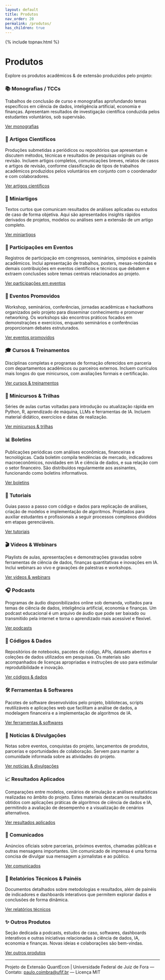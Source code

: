 ```yaml
---
layout: default
title: Produtos
nav_order: 20
permalink: /produtos/
has_children: true
---
```


{% include topnav.html %}

# Produtos

Explore os produtos acadêmicos & de extensão produzidos pelo projeto:

<div class="qe-cards">
  <div class="qe-card">
    <h3>📚 Monografias / TCCs</h3>
    <p>Trabalhos de conclusão de curso e monografias aprofundando temas específicos em ciência de dados, inteligência artificial, economia e finanças. Apresentam resultados de investigação científica conduzida pelos estudantes voluntários, sob supervisão.</p>
    <p><a class="btn" href="{{ '/produtos/monografias/' | relative_url }}">Ver monografias</a></p>
  </div>

  <div class="qe-card">
    <h3>📄 Artigos Científicos</h3>
    <p>Produções submetidas a periódicos ou repositórios que apresentam e discutem métodos, técnicas e resultados de pesquisas originais ou de revisão. Incluem artigos completos, comunicações breves, relatos de casos e artigos de revisão, conforme classificação de tipos de trabalhos acadêmicos produzidos pelos voluntários em conjunto com o coordenador e com colaboradores.</p>
    <p><a class="btn" href="{{ '/produtos/artigos-cientificos/' | relative_url }}">Ver artigos científicos</a></p>
  </div>

  <div class="qe-card">
    <h3>📝 Miniartigos</h3>
    <p>Textos curtos que comunicam resultados de análises aplicadas ou estudos de caso de forma objetiva. Aqui são apresentados insights rápidos derivados de projetos, modelos ou análises sem a extensão de um artigo completo.</p>
    <p><a class="btn" href="{{ '/produtos/miniartigos/' | relative_url }}">Ver miniartigos</a></p>
  </div>

  <div class="qe-card">
    <h3>🎤 Participações em Eventos</h3>
    <p>Registros de participação em congressos, seminários, simpósios e painéis acadêmicos. Inclui apresentação de trabalhos, posters, mesas-redondas e demais contribuições em eventos científicos e técnicos que debatem e extraem conclusões sobre temas centrais relacionados ao projeto.</p>
    <p><a class="btn" href="{{ '/produtos/participacoes-eventos/' | relative_url }}">Ver participações em eventos</a></p>
  </div>

  <div class="qe-card">
    <h3>📆 Eventos Promovidos</h3>
    <p>Workshop, seminários, conferências, jornadas acadêmicas e hackathons organizados pelo projeto para disseminar conhecimento e promover networking. Os workshops são encontros práticos focados em demonstrações e exercícios, enquanto seminários e conferências proporcionam debates estruturados.</p>
    <p><a class="btn" href="{{ '/produtos/eventos-promovidos/' | relative_url }}">Ver eventos promovidos</a></p>
  </div>
  
  <div class="qe-card">
    <h3>🎓 Cursos & Treinamentos</h3>
    <p>Disciplinas completas e programas de formação oferecidos em parceria com departamentos acadêmicos ou parceiros externos. Incluem currículos mais longos do que minicursos, com avaliações formais e certificação.</p>
    <p><a class="btn" href="{{ '/produtos/cursos-e-treinamentos/' | relative_url }}">Ver cursos & treinamentos</a></p>
  </div>

  <div class="qe-card">
    <h3>🚀 Minicursos & Trilhas</h3>
    <p>Séries de aulas curtas voltadas para introdução ou atualização rápida em Python, R, aprendizado de máquina, LLMs e ferramentas de IA. Incluem material didático, exercícios e datas de realização.</p>
    <p><a class="btn" href="{{ '/produtos/minicuros-e-trilhas/' | relative_url }}">Ver minicursos & trilhas</a></p>
  </div>

  <div class="qe-card">
    <h3>📊 Boletins</h3>
    <p>Publicações periódicas com análises econômicas, financeiras e tecnológicas. Cada boletim compila tendências de mercado, indicadores macroeconômicos, novidades em IA e ciência de dados, e sua relação com o setor financeiro. São distribuídos regularmente aos assinantes, funcionando como boletins informativos.</p>
    <p><a class="btn" href="{{ '/produtos/boletins/' | relative_url }}">Ver boletins</a></p>
  </div>

  <div class="qe-card">
    <h3>🧭 Tutoriais</h3>
    <p>Guias passo a passo com código e dados para replicação de análises, criação de modelos e implementação de algoritmos. Projetados para auxiliar estudantes e profissionais a seguir processos complexos divididos em etapas gerenciáveis.</p>
    <p><a class="btn" href="{{ '/produtos/tutoriais/' | relative_url }}">Ver tutoriais</a></p>
  </div>

  <div class="qe-card">
    <h3>🎬 Vídeos & Webinars</h3>
    <p>Playlists de aulas, apresentações e demonstrações gravadas sobre ferramentas de ciência de dados, finanças quantitativas e inovações em IA. Inclui webinars ao vivo e gravações de palestras e workshops.</p>
    <p><a class="btn" href="{{ '/produtos/videos-e-webnars/' | relative_url }}">Ver videos & webinars</a></p>
  </div>

  <div class="qe-card">
    <h3>🎧 Podcasts</h3>
    <p>Programas de áudio disponibilizados online sob demanda, voltados para temas de ciência de dados, inteligência artificial, economia e finanças. Um podcast educacional é um arquivo de áudio que pode ser baixado ou transmitido pela internet e torna o aprendizado mais acessível e flexível.</p>
    <p><a class="btn" href="{{ '/produtos/podcasts/' | relative_url }}">Ver podcasts</a></p>
  </div>
  
  <div class="qe-card">
    <h3>💾 Códigos & Dados</h3>
    <p>Repositórios de notebooks, pacotes de código, APIs, datasets abertos e coleções de dados utilizados em pesquisas. Os materiais são acompanhados de licenças apropriadas e instruções de uso para estimular reprodutibilidade e inovação.</p>
    <p><a class="btn" href="{{ '/produtos/codigos-e-dados/' | relative_url }}">Ver códigos & dados</a></p>
  </div>

  <div class="qe-card">
    <h3>🛠️ Ferramentas & Softwares</h3>
    <p>Pacotes de software desenvolvidos pelo projeto, bibliotecas, scripts reutilizáveis e aplicações web que facilitam a análise de dados, a modelagem financeira e a implementação de algoritmos de IA.</p>
    <p><a class="btn" href="{{ '/produtos/ferramentas-e-softwares/' | relative_url }}">Ver ferramentas & softwares</a></p>
  </div>
  <div class="qe-card">
    <h3>📰 Notícias & Divulgações</h3>
    <p>Notas sobre eventos, conquistas do projeto, lançamentos de produtos, parcerias e oportunidades de colaboração. Servem para manter a comunidade informada sobre as atividades do projeto.</p>
    <p><a class="btn" href="{{ '/produtos/noticias-e-divulgacao/' | relative_url }}">Ver notícias & divulgações</a></p>
  </div>

  <div class="qe-card">
    <h3>📈 Resultados Aplicados</h3>
    <p>Comparações entre modelos, cenários de simulação e análises estatísticas realizadas no âmbito do projeto. Estes materiais destacam os resultados obtidos com aplicações práticas de algoritmos de ciência de dados e IA, permitindo a avaliação de desempenho e a visualização de cenários alternativos.</p>
    <p><a class="btn" href="{{ '/produtos/resulktados-aplicados/' | relative_url }}">Ver resultados aplicados</a></p>
  </div>

  <div class="qe-card">
    <h3>📢 Comunicados</h3>
    <p>Anúncios oficiais sobre parcerias, próximos eventos, chamadas públicas e outras mensagens importantes. Um comunicado de imprensa é uma forma concisa de divulgar sua mensagem a jornalistas e ao público.</p>
    <p><a class="btn" href="{{ '/produtos/comunicados/' | relative_url }}">Ver comunicados</a></p>
  </div>


  <div class="qe-card">
    <h3>📑 Relatórios Técnicos & Painéis</h3>
    <p>Documentos detalhados sobre metodologias e resultados, além de painéis de indicadores e dashboards interativos que permitem explorar dados e conclusões de forma dinâmica.</p>
    <p><a class="btn" href="{{ '/produtos/relatorios-tecnicos/' | relative_url }}">Ver relatórios técnicos</a></p>
  </div>

  <div class="qe-card">
    <h3>✨ Outros Produtos</h3>
    <p>Seção dedicada a podcasts, estudos de caso, softwares, dashboards interativos e outras iniciativas relacionadas à ciência de dados, IA, economia e finanças. Novas ideias e colaborações são bem-vindas.</p>
    <p><a class="btn" href="{{ '/produtos/outros-produtos/' | relative_url }}">Ver outros produtos</a></p>
  </div>
  
</div>

---

<p class="qe-footer">
  Projeto de Extensão QuantEcon | Universidade Federal de Juiz de Fora — 
  Contato: <a href="mailto:paulo.coimbra@ufjf.br">paulo.coimbra@ufjf.br</a> — Licença MIT
</p>
